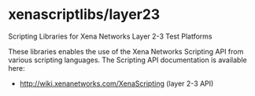 # xenascriptlibs/layer23
Scripting Libraries for Xena Networks Layer 2-3 Test Platforms

These libraries enables the use of the Xena Networks Scripting API from various scripting languages. The Scripting API documentation is available here:

* http://wiki.xenanetworks.com/XenaScripting (layer 2-3 API)
